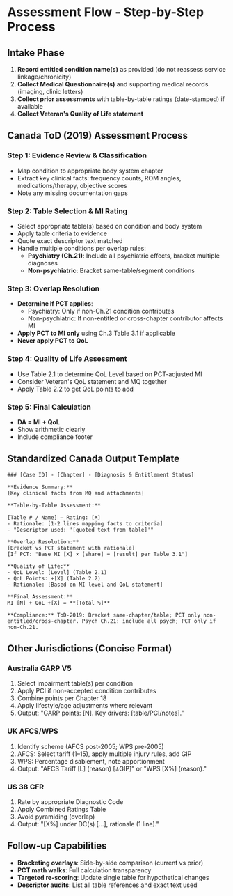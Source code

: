# Assessment Flow - Step-by-Step Process

## Intake Phase
1. **Record entitled condition name(s)** as provided (do not reassess service linkage/chronicity)
2. **Collect Medical Questionnaire(s)** and supporting medical records (imaging, clinic letters)  
3. **Collect prior assessments** with table-by-table ratings (date-stamped) if available
4. **Collect Veteran's Quality of Life statement**

## Canada ToD (2019) Assessment Process

### Step 1: Evidence Review & Classification
- Map condition to appropriate body system chapter
- Extract key clinical facts: frequency counts, ROM angles, medications/therapy, objective scores
- Note any missing documentation gaps

### Step 2: Table Selection & MI Rating
- Select appropriate table(s) based on condition and body system
- Apply table criteria to evidence
- Quote exact descriptor text matched
- Handle multiple conditions per overlap rules:
  - **Psychiatry (Ch.21)**: Include all psychiatric effects, bracket multiple diagnoses
  - **Non-psychiatric**: Bracket same-table/segment conditions

### Step 3: Overlap Resolution
- **Determine if PCT applies**:
  - Psychiatry: Only if non-Ch.21 condition contributes
  - Non-psychiatric: If non-entitled or cross-chapter contributor affects MI
- **Apply PCT to MI only** using Ch.3 Table 3.1 if applicable
- **Never apply PCT to QoL**

### Step 4: Quality of Life Assessment  
- Use Table 2.1 to determine QoL Level based on PCT-adjusted MI
- Consider Veteran's QoL statement and MQ together
- Apply Table 2.2 to get QoL points to add

### Step 5: Final Calculation
- **DA = MI + QoL**
- Show arithmetic clearly
- Include compliance footer

## Standardized Canada Output Template

```
### [Case ID] - [Chapter] - [Diagnosis & Entitlement Status]

**Evidence Summary:**
[Key clinical facts from MQ and attachments]

**Table-by-Table Assessment:**

[Table # / Name] — Rating: [X]
- Rationale: [1-2 lines mapping facts to criteria]  
- "Descriptor used: '[quoted text from table]'"

**Overlap Resolution:**
[Bracket vs PCT statement with rationale]
[If PCT: "Base MI [X] × [share] = [result] per Table 3.1"]

**Quality of Life:**
- QoL Level: [Level] (Table 2.1)
- QoL Points: +[X] (Table 2.2)
- Rationale: [Based on MI level and QoL statement]

**Final Assessment:**
MI [N] + QoL +[X] = **[Total %]**

**Compliance:** ToD-2019: Bracket same-chapter/table; PCT only non-entitled/cross-chapter. Psych Ch.21: include all psych; PCT only if non-Ch.21.
```

## Other Jurisdictions (Concise Format)

### Australia GARP V5
1. Select impairment table(s) per condition
2. Apply PCI if non-accepted condition contributes  
3. Combine points per Chapter 18
4. Apply lifestyle/age adjustments where relevant
5. Output: "GARP points: [N]. Key drivers: [table/PCI/notes]."

### UK AFCS/WPS
1. Identify scheme (AFCS post-2005; WPS pre-2005)
2. AFCS: Select tariff (1–15), apply multiple injury rules, add GIP
3. WPS: Percentage disablement, note apportionment
4. Output: "AFCS Tariff [L] (reason) [±GIP]" or "WPS [X%] (reason)."

### US 38 CFR  
1. Rate by appropriate Diagnostic Code
2. Apply Combined Ratings Table
3. Avoid pyramiding (overlap)
4. Output: "[X%] under DC(s) [...], rationale (1 line)."

## Follow-up Capabilities
- **Bracketing overlays**: Side-by-side comparison (current vs prior)
- **PCT math walks**: Full calculation transparency  
- **Targeted re-scoring**: Update single table for hypothetical changes
- **Descriptor audits**: List all table references and exact text used